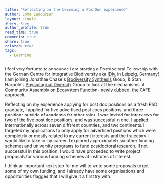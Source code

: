 ```yaml
---
title: "Reflecting on the becoming a PostDoc experience"
author: Emma Ladouceur
layout: single
share: true
author_profile: true
read_time: true
comments: true
share: true
related: true
tags:
  - Learning
---
```


I feel very fortunte to announce I am starting a Postdoctoral Fellowship with the German Centre for Integrative Biodiversity aka [iDiv](https://www.idiv.de/), in Leipzig, Germany! I am joining Jonathan Chase's [Biodiversity Synthesis](https://www.idiv.de/groups_and_people/core_groups/synthesis.html) Group, & Stan Harpole's [Physiological Diversity](https://www.idiv.de/groups_and_people/core_groups/physiological_diversity.html) Group to look at the mechanisms of Community Assembly on Ecosystem Function- newly dubbed, the [CAFE](https://onlinelibrary.wiley.com/doi/full/10.1111/ele.12895) approach.

Reflecting on my experience applying for post doc positions as a fresh PhD graduate, I applied for five advertised post docs positions, and three  positions outside of academia for other roles. I was invited for interviews for two of the five post doc positions, and was successful in one. I applied internationally across seven different countries, and two continents. I targeted my applications to only apply for advertised positions which were completely or mostly related to my current interests and the trajectory i would like to take in my career. I explored  approximately six other funding schemes and university programs to fund postdoctoral research. If not successful in this position, I would have proceeded to write project proposals for various funding schemes at institutes of interest.

I think an important next step for me will to write some proposals to get some of my own funding, and I already have some organisations and opportunities flagged that I will give it a first try with.